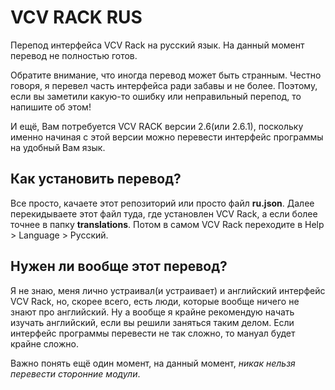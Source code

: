 # VCV RACK RUS
Перепод интерфейса VCV Rack на русский язык. На данный момент перевод не полностью готов.

Обратите внимание, что иногда перевод может быть странным. Честно говоря, я перевел часть интерфейса ради забавы и не более. Поэтому, если вы заметили какую-то ошибку или неправильный перепод, то напишите об этом!

И ещё, Вам потребуется VCV RACK версии 2.6(или 2.6.1), поскольку именно начиная с этой версии можно перевести интерфейс программы на удобный Вам язык.

## Как установить перевод?

Все просто, качаете этот репозиторий или просто файл **ru.json**. Далее перекидываете этот файл туда, где установлен VCV Rack, а если более точнее в папку **translations**. Потом в самом VCV Rack переходите в Help > Language > Русский.

## Нужен ли вообще этот перевод?

Я не знаю, меня лично устраивал(и устраивает) и английский интерфейс VCV Rack, но, скорее всего, есть люди, которые вообще ничего не знают про английский. Ну а вообще я крайне рекомендую начать изучать английский, если вы решили заняться таким делом. Если интерфейс программы перевести не так сложно, то мануал будет крайне сложно.

Важно понять ещё один момент, на данный момент, *никак нельзя перевести сторонние модули*.

